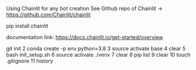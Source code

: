 Using Chainlit for any bot creation
See Github repo of Chainlit -> https://github.com/Chainlit/chainlit

pip install chainlit

documentation link: https://docs.chainlit.io/get-started/overview

git init
2 conda create -p env python=3.8
3 source activate base
4 clear
5 bash init_setup.sh
6 source activate ./venv
7 clear
8 pip list
9 clear
10 touch .gitignore
11 history
